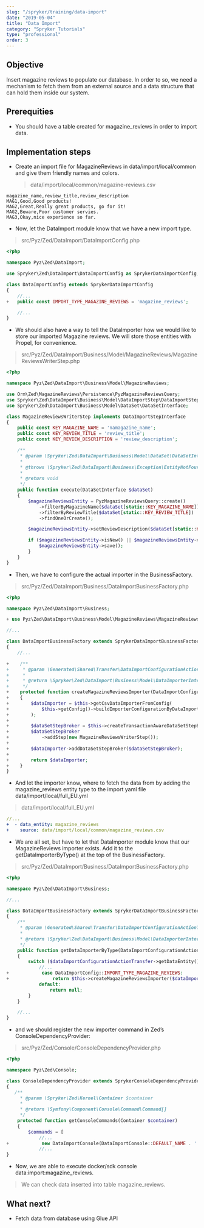 ```yaml
---
slug: "/spryker/training/data-import"
date: "2019-05-04"
title: "Data Import"
category: "Spryker Tutorials"
type: "professional"
order: 3
---
```


## Objective

Insert magazine reviews to populate our database. In order to so, we need a mechanism to fetch them from an external source and a data structure that can hold them inside our system.

## Prerequities

- You should have a table created for magazine_reviews in order to import data.

## Implementation steps

- Create an import file for MagazineReviews in data/import/local/common and give them friendly names and colors.
  > data/import/local/common/magazine-reviews.csv

```
magazine_name,review_title,review_description
MAG1,Good,Good products!
MAG2,Great,Really great products, go for it!
MAG2,Beware,Poor customer servies.
MAG3,Okay,nice experience so far.
```

- Now, let the DataImport module know that we have a new import type.

> src/Pyz/Zed/DataImport/DataImportConfig.php

```php
<?php

namespace Pyz\Zed\DataImport;

use Spryker\Zed\DataImport\DataImportConfig as SprykerDataImportConfig;

class DataImportConfig extends SprykerDataImportConfig
{
    //...
+   public const IMPORT_TYPE_MAGAZINE_REVIEWS = 'magazine_reviews';

    //...
}
```

- We should also have a way to tell the DataImporter how we would like to store our imported Magazine reviews. We will store those entities with Propel, for convenience.

> src/Pyz/Zed/DataImport/Business/Model/MagazineReviews/MagazineReviewsWriterStep.php

```php
<?php

namespace Pyz\Zed\DataImport\Business\Model\MagazineReviews;

use Orm\Zed\MagazineReviews\Persistence\PyzMagazineReviewsQuery;
use Spryker\Zed\DataImport\Business\Model\DataImportStep\DataImportStepInterface;
use Spryker\Zed\DataImport\Business\Model\DataSet\DataSetInterface;

class MagazineReviewsWriterStep implements DataImportStepInterface
{
    public const KEY_MAGAZINE_NAME = 'namagazine_name';
    public const KEY_REVIEW_TITLE = 'review_title';
    public const KEY_REVIEW_DESCRIPTION = 'review_description';

    /**
     * @param \Spryker\Zed\DataImport\Business\Model\DataSet\DataSetInterface $dataSet
     *
     * @throws \Spryker\Zed\DataImport\Business\Exception\EntityNotFoundException
     *
     * @return void
     */
    public function execute(DataSetInterface $dataSet)
    {
        $magazineReviewsEntity = PyzMagazineReviewsQuery::create()
            ->filterByMagazineName($dataSet[static::KEY_MAGAZINE_NAME])
            ->filterByReviewTitle($dataSet[static::KEY_REVIEW_TITLE])
            ->findOneOrCreate();

        $magazineReviewsEntity->setReviewDescription($dataSet[static::KEY_REVIEW_DESCRIPTION]);

        if ($magazineReviewsEntity->isNew() || $magazineReviewsEntity->isModified()) {
            $magazineReviewsEntity->save();
        }
    }
}
```

- Then, we have to configure the actual importer in the BusinessFactory.

> src/Pyz/Zed/DataImport/Business/DataImportBusinessFactory.php

```php
<?php

namespace Pyz\Zed\DataImport\Business;

+ use Pyz\Zed\DataImport\Business\Model\MagazineReviews\MagazineReviewsWriterStep;

//...

class DataImportBusinessFactory extends SprykerDataImportBusinessFactory
{
    //...

+    /**
+     * @param \Generated\Shared\Transfer\DataImportConfigurationActionTransfer $dataImportConfigurationActionTransfer
+     *
+     * @return \Spryker\Zed\DataImport\Business\Model\DataImporterInterface|\Spryker\Zed\DataImport\Business\Model\DataSet\DataSetStepBrokerAwareInterface
+     */
+    protected function createMagazineReviewsImporter(DataImportConfigurationActionTransfer $dataImportConfigurationActionTransfer)
+    {
+        $dataImporter = $this->getCsvDataImporterFromConfig(
+            $this->getConfig()->buildImporterConfigurationByDataImportConfigAction($dataImportConfigurationActionTransfer)
+        );
+
+        $dataSetStepBroker = $this->createTransactionAwareDataSetStepBroker();
+        $dataSetStepBroker
+            ->addStep(new MagazineReviewsWriterStep());
+
+        $dataImporter->addDataSetStepBroker($dataSetStepBroker);
+
+        return $dataImporter;
+    }
}
```

- And let the importer know, where to fetch the data from by adding the magazine_reviews entity type to the import yaml file data/import/local/full_EU.yml

> data/import/local/full_EU.yml

```yml
//...
+  - data_entity: magazine_reviews
+    source: data/import/local/common/magazine_reviews.csv
```

- We are all set, but have to let that DataImporter module know that our MagazineReviews importer exists. Add it to the getDataImporterByType() at the top of the BusinessFactory.

> src/Pyz/Zed/DataImport/Business/DataImportBusinessFactory.php

```php
<?php

namespace Pyz\Zed\DataImport\Business;

//...

class DataImportBusinessFactory extends SprykerDataImportBusinessFactory
{
    /**
     * @param \Generated\Shared\Transfer\DataImportConfigurationActionTransfer $dataImportConfigurationActionTransfer
     *
     * @return \Spryker\Zed\DataImport\Business\Model\DataImporterInterface|null
     */
    public function getDataImporterByType(DataImportConfigurationActionTransfer $dataImportConfigurationActionTransfer): ?DataImporterInterface
    {
        switch ($dataImportConfigurationActionTransfer->getDataEntity()) {
            //...
+            case DataImportConfig::IMPORT_TYPE_MAGAZINE_REVIEWS:
+                return $this->createMagazineReviewsImporter($dataImportConfigurationActionTransfer);
            default:
                return null;
        }
    }

    //...
}
```

- and we should register the new importer command in Zed’s ConsoleDependencyProvider:

> src/Pyz/Zed/Console/ConsoleDependencyProvider.php

```php
<?php

namespace Pyz\Zed\Console;

class ConsoleDependencyProvider extends SprykerConsoleDependencyProvider
{
   /**
     * @param \Spryker\Zed\Kernel\Container $container
     *
     * @return \Symfony\Component\Console\Command\Command[]
     */
    protected function getConsoleCommands(Container $container)
    {
        $commands = [
            //...
+            new DataImportConsole(DataImportConsole::DEFAULT_NAME . ':' . DataImportConfig::IMPORT_TYPE_MAGAZINE_REVIEWS),
            //...
}
```

- Now, we are able to execute docker/sdk console data:import:magazine_reviews.

> We can check data inserted into table magazine_reviews.

## What next?

- Fetch data from database using Glue API
